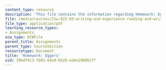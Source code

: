 ```yaml
---
content_type: resource
description: 'This file contains the information regarding Homework: Eggers.'
file: /media/courses/21w-022-03-writing-and-experience-reading-and-writing-autobiography-spring-2014/39bdf4c3fb8364a9bb28eabe296061ff_MIT21W_022_03S14_0403.pdf
file_type: application/pdf
learning_resource_types:
- Assignments
ocw_type: OCWFile
parent_title: Assignments
parent_type: CourseSection
resourcetype: Document
title: 'Homework: Eggers'
uid: 39bdf4c3-fb83-64a9-bb28-eabe296061ff
---
```

